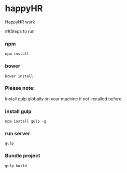 # happyHR
HappyHR work

##Steps to run
### npm
```shell
npm install
```
### bower
```shell
bower install
```

### Please note: 
Install gulp globally on your machine if not installed before.

### install gulp
```shell
npm install gulp -g
```

### run server
```shell
gulp
```

### Bundle project
```shell
gulp build
```